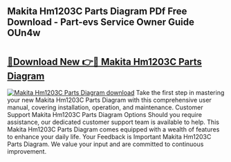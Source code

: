 ## Makita Hm1203C Parts Diagram PDf Free Download - Part-evs Service Owner Guide OUn4w

# <h2><a href="http://dfrhls.blite.top/?on=Makita+Hm1203C+Parts+Diagram">🔗Download New 👉🔴 Makita Hm1203C Parts Diagram</a></h2>

[![Makita Hm1203C Parts Diagram download](https://i.imgur.com/lujVjoI.png)](http://dfrhls.blite.top/?on=Makita+Hm1203C+Parts+Diagram)
Take the first step in mastering your new Makita Hm1203C Parts Diagram with this comprehensive user manual, covering installation, operation, and maintenance. Customer Support Makita Hm1203C Parts Diagram Options Should you require assistance, our dedicated customer support team is available to help. This Makita Hm1203C Parts Diagram comes equipped with a wealth of features to enhance your daily life. Your Feedback is Important Makita Hm1203C Parts Diagram. We value your input and are committed to continuous improvement.
